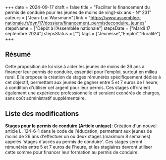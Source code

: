 +++
date = 2024-09-17
draft = false
title = "Faciliter le financement du permis de conduire pour les jeunes de moins de vingt-six ans - N° 231"
auteurs = ["Jean-Luc Warsmann"]
link = "https://www.assemblee-nationale.fr/dyn/17/dossiers/financement_permisdeconduire_jeunes"
stepsName = ["Dépôt à l'Assemblée nationale"]
stepsDate = ["Mardi 17 septembre 2024"]
stepsStatus = [""]
tags = ["Jeunesse","Emploi","Ruralité"]
+++

## Résumé

Cette proposition de loi vise à aider les jeunes de moins de 26 ans à financer leur permis de conduire, essentiel pour l'emploi, surtout en milieu rural. Elle propose la création de stages rémunérés spécifiquement dédiés à cet objectif, permettant aux jeunes de gagner entre 5 et 7 euros de l'heure, à condition d'utiliser cet argent pour leur permis. Ces stages offriraient également une expérience professionnelle et seraient exonérés de charges, sans coût administratif supplémentaire.

## Liste des modifications

**Stages pour le permis de conduire (Article unique)**: Création d'un nouvel article L. 124-6-1 dans le code de l'éducation, permettant aux jeunes de moins de 26 ans d'effectuer un ou deux stages (maximum 8 semaines) appelés 'stages d'accès au permis de conduire'. Ces stages seront rémunérés entre 5 et 7 euros de l'heure, et les stagiaires devront utiliser cette somme pour financer leur formation au permis de conduire.
